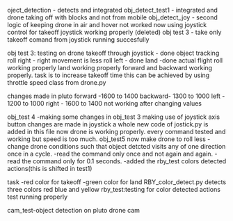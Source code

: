 oject_detection - detects and integrated
obj_detect_test1 - integrated and drone taking off with blocks and not from mobile
obj_detect_joy -  second logic of keeping drone in air and hover
not worked now using joystick control for takeoff
joystick working properly (deleted)
obj test 3 - take only takeoff comand from joystick
running succesfully


obj test 3:
testing on drone 
takeoff through joystick - done
object tracking
roll right - right movement is less
roll left - done
land -done
actual flight 
roll working properly
land working properly
forward and backward working properly.
task is to increase takeoff time this can be achieved by using throttle speed class from drone.py

changes made in pluto
forward -1600 to 1400
backward- 1300 to 1000
left - 1200 to 1000
right - 1600 to 1400
not working after changing values

obj_test 4 -making some changes in obj_test 3
making use of joystick axis button
changes are made in joystick a whole new code of jostick.py is added in this file now drone is working properly.
every command tested and working but speed is too much.
obj_test5
now make drone to roll less
-change drone conditions such that object detcted visits any of one direction once in a cycle.
-read the command only once and not again and again.
-read the command only for 0.1 seconds.
-added the rby_test colors detected actions(this is shifted in test1)


task
-red color for takeoff
-green color for land
RBY_color_detect.py 
detects three colors red blue and yellow
rby_test:testing for color detected actions
test running properly

cam_test-object detection on pluto drone cam

